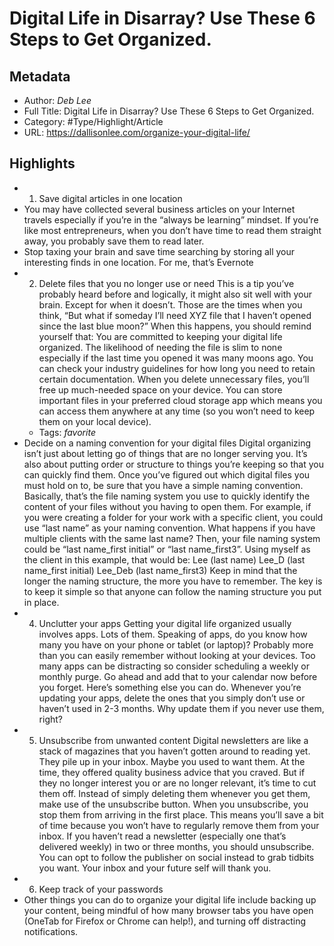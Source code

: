 # Digital Life in Disarray? Use These 6 Steps to Get Organized.

## Metadata

* Author: *Deb Lee*
* Full Title: Digital Life in Disarray? Use These 6 Steps to Get Organized.
* Category: #Type/Highlight/Article
* URL: https://dallisonlee.com/organize-your-digital-life/

## Highlights

* 
  1. Save digital articles in one location
* You may have collected several business articles on your Internet travels especially if you’re in the “always be learning” mindset. If you’re like most entrepreneurs, when you don’t have time to read them straight away, you probably save them to read later.
* Stop taxing your brain and save time searching by storing all your interesting finds in one location. For me, that’s Evernote
* 
  2. Delete files that you no longer use or need
     This is a tip you’ve probably heard before and logically, it might also sit well with your brain. Except for when it doesn’t. Those are the times when you think, “But what if someday I’ll need XYZ file that I haven’t opened since the last blue moon?”
     When this happens, you should remind yourself that:
     You are committed to keeping your digital life organized.
     The likelihood of needing the file is slim to none especially if the last time you opened it was many moons ago.
     You can check your industry guidelines for how long you need to retain certain documentation.
     When you delete unnecessary files, you’ll free up much-needed space on your device.
     You can store important files in your preferred cloud storage app which means you can access them anywhere at any time (so you won’t need to keep them on your local device).
  * Tags: *favorite* 
* Decide on a naming convention for your digital files
  Digital organizing isn’t just about letting go of things that are no longer serving you. It’s also about putting order or structure to things you’re keeping so that you can quickly find them.
  Once you’ve figured out which digital files you must hold on to, be sure that you have a simple naming convention. Basically, that’s the file naming system you use to quickly identify the content of your files without you having to open them.
  For example, if you were creating a folder for your work with a specific client, you could use “last name” as your naming convention. What happens if you have multiple clients with the same last name? Then, your file naming system could be “last name_first initial” or “last name_first3”.
  Using myself as the client in this example, that would be:
  Lee (last name)
  Lee_D (last name_first initial)
  Lee_Deb (last name_first3)
  Keep in mind that the longer the naming structure, the more you have to remember. The key is to keep it simple so that anyone can follow the naming structure you put in place.
* 
  4. Unclutter your apps
     Getting your digital life organized usually involves apps. Lots of them. Speaking of apps, do you know how many you have on your phone or tablet (or laptop)?
     Probably more than you can easily remember without looking at your devices. Too many apps can be distracting so consider scheduling a weekly or monthly purge. Go ahead and add that to your calendar now before you forget.
     Here’s something else you can do. Whenever you’re updating your apps, delete the ones that you simply don’t use or haven’t used in 2-3 months. Why update them if you never use them, right?
* 
  5. Unsubscribe from unwanted content
     Digital newsletters are like a stack of magazines that you haven’t gotten around to reading yet. They pile up in your inbox. Maybe you used to want them. At the time, they offered quality business advice that you craved.
     But if they no longer interest you or are no longer relevant, it’s time to cut them off. Instead of simply deleting them whenever you get them, make use of the unsubscribe button.
     When you unsubscribe, you stop them from arriving in the first place. This means you’ll save a bit of time because you won’t have to regularly remove them from your inbox. If you haven’t read a newsletter (especially one that’s delivered weekly) in two or three months, you should unsubscribe. You can opt to follow the publisher on social instead to grab tidbits you want.
     Your inbox and your future self will thank you.
* 
  6. Keep track of your passwords
* Other things you can do to organize your digital life include backing up your content, being mindful of how many browser tabs you have open (OneTab for Firefox or Chrome can help!), and turning off distracting notifications.
